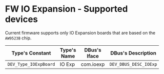 # FW IO Expansion - Supported devices

Current firmware supports only IO Expansion boards that are based on the
`AW9523B` chip.

| Type's Constant       | Type's Name | DBus's Iface | DBus's Description      |
|-----------------------|-------------|--------------|-------------------------|
| `DEV_Type_IOExpBoard` | IO Exp      | com.ioexp    | `DEV_DBUS_DESC_IOExp` |
